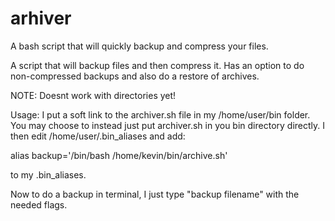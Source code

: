 # arhiver
A bash script that will quickly backup and compress your files.

A script that will backup files and then compress it. Has an option to do non-compressed backups and also do a restore of archives.

NOTE: Doesnt work with directories yet!

Usage:
I put a soft link to the archiver.sh file in my /home/user/bin folder. You may choose to instead just put archiver.sh in you bin directory directly. I then edit /home/user/.bin_aliases and add:
  
  alias backup='/bin/bash /home/kevin/bin/archive.sh'
  
  to my .bin_aliases.
  
  Now to do a backup in terminal, I just type "backup filename" with the needed flags.
